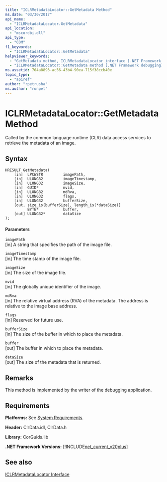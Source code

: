 ```yaml
---
title: "ICLRMetadataLocator::GetMetadata Method"
ms.date: "03/30/2017"
api_name: 
  - "ICLRMetadataLocator.GetMetadata"
api_location: 
  - "mscordbi.dll"
api_type: 
  - "COM"
f1_keywords: 
  - "ICLRMetadataLocator::GetMetadata"
helpviewer_keywords: 
  - "GetMetadata method, ICLRMetadataLocator interface [.NET Framework debugging]"
  - "ICLRMetadataLocator::GetMetadata method [.NET Framework debugging]"
ms.assetid: 704a8893-ac56-43b4-90ea-715f38ccb40e
topic_type: 
  - "apiref"
author: "rpetrusha"
ms.author: "ronpet"
---
```

# ICLRMetadataLocator::GetMetadata Method
Called by the common language runtime (CLR) data access services to retrieve the metadata of an image.  
  
## Syntax  
  
```  
HRESULT GetMetadata(  
    [in]  LPCWSTR         imagePath,  
    [in]  ULONG32         imageTimestamp,  
    [in]  ULONG32         imageSize,  
    [in]  GUID*           mvid,  
    [in]  ULONG32         mdRva,  
    [in]  ULONG32         flags,  
    [in]  ULONG32         bufferSize,  
    [out, size_is(bufferSize), length_is(*dataSize)]  
          BYTE*           buffer,  
    [out] ULONG32*        dataSize  
);  
```  
  
#### Parameters  
 `imagePath`  
 [in] A string that specifies the path of the image file.  
  
 `imageTimestamp`  
 [in] The time stamp of the image file.  
  
 `imageSize`  
 [in] The size of the image file.  
  
 `mvid`  
 [in] The globally unique identifier of the image.  
  
 `mdRva`  
 [in] The relative virtual address (RVA) of the metadata. The address is relative to the image base address.  
  
 `flags`  
 [in] Reserved for future use.  
  
 `bufferSize`  
 [in] The size of the buffer in which to place the metadata.  
  
 `buffer`  
 [out] The buffer in which to place the metadata.  
  
 `dataSize`  
 [out] The size of the metadata that is returned.  
  
## Remarks  
 This method is implemented by the writer of the debugging application.  
  
## Requirements  
 **Platforms:** See [System Requirements](../../../../docs/framework/get-started/system-requirements.md).  
  
 **Header:** ClrData.idl, ClrData.h  
  
 **Library:** CorGuids.lib  
  
 **.NET Framework Versions:** [!INCLUDE[net_current_v20plus](../../../../includes/net-current-v20plus-md.md)]  
  
## See also
 [ICLRMetadataLocator Interface](../../../../docs/framework/unmanaged-api/debugging/iclrmetadatalocator-interface.md)
